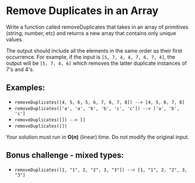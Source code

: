 # Remove Duplicates in an Array

Write a function called removeDuplicates that takes in an array of 
primitives (string, number, etc) and returns a new array that contains only unique values.

The output should include all the elements in the same order as their first
occurrence. For example, if the input is `[5, 7, 4, 4, 7, 6, 7, 4]`, the output
will be `[5, 7, 4, 6]` which removes the latter duplicate instances of 7's and 4's.

## Examples:
* `removeDuplicates([4, 5, 6, 5, 6, 7, 6, 7, 8]) --> [4, 5, 6, 7, 8]`
* `removeDuplicates(['a', 'a', 'b', 'b', 'c', 'c']) --> ['a', 'b', 'c']`
* `removeDuplicates([]) --> []`
* `removeDuplicates([])`

Your solution must run in **O(n)** (linear) time. Do not modify the original input.

## Bonus challenge - mixed types:
* `removeDuplicates([1, "1", 2, "2", 3, "3"]) --> [1, "1", 2, "2", 3, "3"]`
